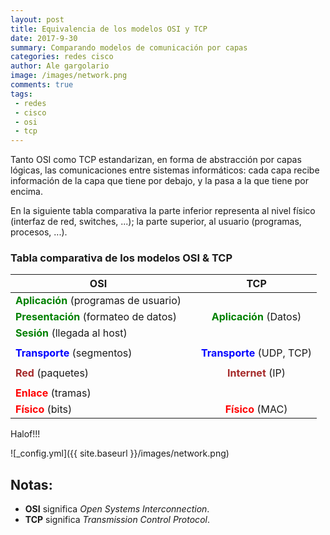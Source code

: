 ```yaml
---
layout: post
title: Equivalencia de los modelos OSI y TCP
date: 2017-9-30
summary: Comparando modelos de comunicación por capas
categories: redes cisco 
author: Ale gargolario
image: /images/network.png
comments: true
tags:
 - redes
 - cisco
 - osi
 - tcp
---
```



Tanto OSI como TCP estandarizan, en forma de abstracción por capas lógicas, las comunicaciones entre sistemas informáticos: cada capa recibe
información de la capa que tiene por debajo, y la pasa a la que tiene por encima.

En la siguiente tabla comparativa la parte inferior representa al nivel físico (interfaz de red, switches, ...); la parte superior, al usuario
(programas, procesos, ...).


### Tabla comparativa de los modelos OSI & TCP

| **OSI**							          |       |**TCP**						       |
| ----------------------------------------------------- 	          | :----: |:---------------------:				       |
| <span style="color:green">**Aplicación**</span> (programas de usuario)  |						         	       |
| <span style="color:green">**Presentación**</span> (formateo de datos)   |  |<span style="color:green">**Aplicación**</span> (Datos)          |
| <span style="color:green">**Sesión**</span> (llegada al host)  	  |               	  			    	       	       |
|                                    	     				  |                       				       	       |
| <span style="color:blue">**Transporte**</span> (segmentos)		  |  |<span style="color:blue">**Transporte**</span> (UDP, TCP)        |
|                                    					  |                       			   	       	       |
| <span style="color:brown">**Red**</span> (paquetes)                  	  |  |<span style="color:brown">**Internet**</span> (IP)	       |
| 		  		     					  |                       			      	       	       |
| <span style="color:red">**Enlace**</span> (tramas)		          |			     				       	       |
| <span style="color:red">**Físico**</span> (bits)       		  |  |<span style="color:red">**Físico**</span> (MAC)   	       | 



Halof!!!


![_config.yml]({{ site.baseurl }}/images/network.png)

## Notas:
+ **OSI** significa *Open Systems Interconnection*.
+ **TCP** significa *Transmission Control Protocol*.




